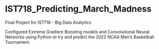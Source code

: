 # IST718_Predicting_March_Madness
Final Project for IST718 - Big Data Analytics

Configured Extreme Gradient Boosting models and Convolutional Neural Networks using Python to try and predict the 2022 NCAA Men’s Basketball Tournament.
